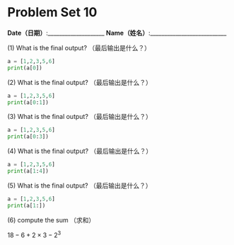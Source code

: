 # Problem Set 10
**Date（日期）**:____________________   **Name（姓名）**:___________________________

(1) What is the final output?  （最后输出是什么？）
```python
a = [1,2,3,5,6]
print(a[0])
```

(2) What is the final output?  （最后输出是什么？）
```python
a = [1,2,3,5,6]
print(a[0:1])
```

(3) What is the final output?  （最后输出是什么？）
```python
a = [1,2,3,5,6]
print(a[0:3])
```

(4) What is the final output?  （最后输出是什么？）
```python
a = [1,2,3,5,6]
print(a[1:4])
```

(5) What is the final output?  （最后输出是什么？）
```python
a = [1,2,3,5,6]
print(a[1:])
``` 

(6) compute the sum （求和） 

$18 - 6 + 2\times 3 - 2^3$
